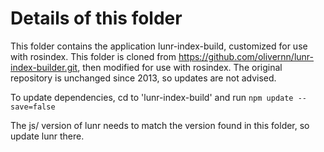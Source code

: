 # Details of this folder

This folder contains the application lunr-index-build, customized for use with
rosindex. This folder is cloned from https://github.com/olivernn/lunr-index-builder.git,
then modified for use with rosindex. The original repository is unchanged since 2013,
so updates are not advised.

To update dependencies, cd to 'lunr-index-build' and run ```npm update --save=false``` 

The js/ version of lunr needs to match the version found in this folder, so update lunr there.
